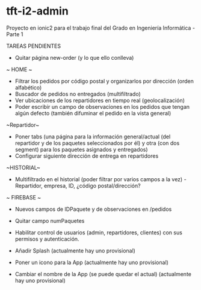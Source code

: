 # tft-i2-admin
Proyecto en ionic2 para el trabajo final del Grado en Ingeniería Informática - Parte 1

TAREAS PENDIENTES

- Quitar página new-order (y lo que ello conlleva)

~ HOME ~
- Filtrar los pedidos por código postal y organizarlos por dirección (orden alfabético)
- Buscador de pedidos no entregados (multifiltrado)
- Ver ubicaciones de los repartidores en tiempo real (geolocalización)
- Poder escribir un campo de observaciones en los pedidos que tengan algún defecto (también difuminar el pedido en la vista general)

~Repartidor~
- Poner tabs (una página para la información general/actual (del repartidor y de los paquetes seleccionados por él) y otra (con dos segment) para los paquetes asignados y entregados)
- Configurar siguiente dirección de entrega en repartidores


~HISTORIAL~ 
- Multifiltrado en el historial (poder filtrar por varios campos a la vez) - Repartidor, empresa, ID, ¿código postal/dirección?


~ FIREBASE ~
- Nuevos campos de IDPaquete y de observaciones en /pedidos
- Quitar campo numPaquetes
- Habilitar control de usuarios (admin, repartidores, clientes) con sus permisos y autenticación.

- Añadir Splash (actualmente hay uno provisional)
- Poner un icono para la App (actualmente hay uno provisional)
- Cambiar el nombre de la App (se puede quedar el actual) (actualmente hay uno provisional)